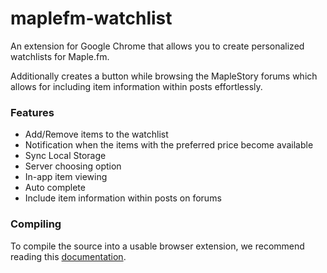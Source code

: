 # maplefm-watchlist
An extension for Google Chrome that allows you to create personalized watchlists for Maple.fm.

Additionally creates a button while browsing the MapleStory forums which allows for including item information within posts effortlessly.

### Features
* Add/Remove items to the watchlist
* Notification when the items with the preferred price become available
* Sync Local Storage
* Server choosing option
* In-app item viewing
* Auto complete
* Include item information within posts on forums

### Compiling

To compile the source into a usable browser extension, we recommend reading this [documentation](https://developer.chrome.com/extensions/packaging).
